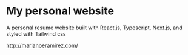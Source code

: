 # My personal website

A personal resume website  built with React.js, Typescript, Next.js, and styled with Tailwind css

http://marianoeramirez.com/


